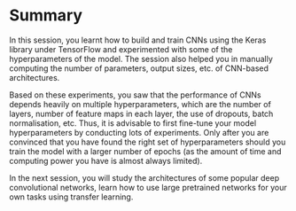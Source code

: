 # Summary

In this session, you learnt how to build and train CNNs using the Keras library under TensorFlow and experimented with some of the hyperparameters of the model. The session also helped you in manually computing the number of parameters, output sizes, etc. of CNN-based architectures.

Based on these experiments, you saw that the performance of CNNs depends heavily on multiple hyperparameters, which are the number of layers, number of feature maps in each layer, the use of dropouts, batch normalisation, etc. Thus, it is advisable to first fine-tune your model hyperparameters by conducting lots of experiments. Only after you are convinced that you have found the right set of hyperparameters should you train the model with a larger number of epochs (as the amount of time and computing power you have is almost always limited).

In the next session, you will study the architectures of some popular deep convolutional networks, learn how to use large pretrained networks for your own tasks using transfer learning.